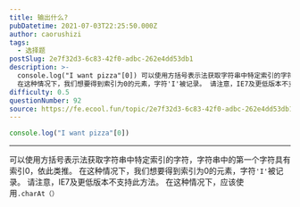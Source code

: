 ```yaml
---
title: 输出什么?
pubDatetime: 2021-07-03T22:25:50.000Z
author: caorushizi
tags:
  - 选择题
postSlug: 2e7f32d3-6c83-42f0-adbc-262e4dd53db1
description: >-
  console.log("I want pizza"[0]) 可以使用方括号表示法获取字符串中特定索引的字符，字符串中的第一个字符具有索引0，依此类推。
  在这种情况下，我们想要得到索引为0的元素，字符'I'被记录。 请注意，IE7及更低版本不支持此方法。 在这种情况下，应该使用.charAt（） 
difficulty: 0.5
questionNumber: 92
source: https://fe.ecool.fun/topic/2e7f32d3-6c83-42f0-adbc-262e4dd53db1
---
```


```javascript
console.log("I want pizza"[0])
```

---

可以使用方括号表示法获取字符串中特定索引的字符，字符串中的第一个字符具有索引0，依此类推。 在这种情况下，我们想要得到索引为0的元素，字符`'I'`被记录。
请注意，IE7及更低版本不支持此方法。 在这种情况下，应该使用`.charAt（）`
